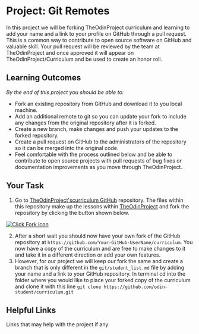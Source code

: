 # Project: Git Remotes

In this project we will be forking TheOdinProject curriculum and learning to add your name and a link to your profile on GitHub through a pull request. This is a common way to contribute to open source software on GitHub and valuable skill. Your pull request will be reviewed by the team at TheOdinProject and once approved it will appear on TheOdinProject/Curriculum and be used to create an honor roll.

## Learning Outcomes
*By the end of this project you should be able to:*
* Fork an existing repository from GitHub and download it to you local machine.
* Add an additional remote to git so you can update your fork to include any changes from the original repository after it is forked.
* Create a new branch, make changes and push your updates to the forked repository.
* Create a pull request on GitHub to the administrators of the repository so it can be merged into the original code.
* Feel comfortable with the process outlined below and be able to contribute to open source projects with pull requests of bug fixes or documentation improvements as you move through TheOdinProject.

## Your Task
1. Go to [TheOdinProject'scurriculum GitHub](https://github.com/TheOdinProject/curriculum)  repository. The files within this repository make up the lessons within [TheOdinProject](http://www.theodinproject.com/) and fork the repository by clicking the button shown below.

<a href="http://i.imgur.com/LdVgtOp.png"><img class="tutorial-img" src="http://i.imgur.com/LdVgtOp.png" title="Click Fork icon" /></a>

2. After a short wait you should now have your own fork of the GitHub repository at `https://github.com/Your-GitHub-UserName/curriculum`. You now have a copy of the curriculum and are free to make changes to it and take it in a different direction or add your own features.
3. However, for our project we will keep our fork the same and create a branch that is only different in the `git/student_list.md` file by adding your name and a link to your GitHub repository. In terminal cd into the folder where you would like to place your forked copy of the curriculum and clone it with this line `git clone https://github.com/odin-student/curriculum.git`
## Helpful Links
Links that may help with the project if any
